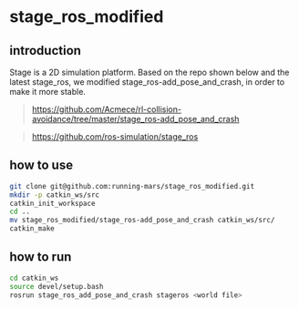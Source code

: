 # stage_ros_modified

## introduction
Stage is a 2D simulation platform. Based on the repo shown below and the latest stage_ros, we modified stage_ros-add_pose_and_crash, in order to make it more stable.
> https://github.com/Acmece/rl-collision-avoidance/tree/master/stage_ros-add_pose_and_crash

> https://github.com/ros-simulation/stage_ros

## how to use
```bash
git clone git@github.com:running-mars/stage_ros_modified.git
mkdir -p catkin_ws/src
catkin_init_workspace
cd ..
mv stage_ros_modified/stage_ros-add_pose_and_crash catkin_ws/src/
catkin_make
```

## how to run 
```bash
cd catkin_ws
source devel/setup.bash
rosrun stage_ros_add_pose_and_crash stageros <world file>
```
